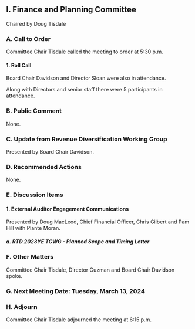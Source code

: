 ## I. Finance and Planning Committee

Chaired by Doug Tisdale

### A. Call to Order

Committee Chair Tisdale called the meeting to order at 5:30 p.m.

#### 1. Roll Call

Board Chair Davidson and Director Sloan were also in attendance.

Along with Directors and senior staff there were 5 participants in attendance.

### B. Public Comment

None.

### C. Update from Revenue Diversification Working Group

Presented by Board Chair Davidson.

### D. Recommended Actions

None.

### E. Discussion Items

#### 1. External Auditor Engagement Communications

Presented by Doug MacLeod, Chief Financial Officer, Chris Gilbert and Pam Hill with Plante Moran.

##### a. RTD 2023YE TCWG - Planned Scope and Timing Letter

### F. Other Matters

Committee Chair Tisdale, Director Guzman and Board Chair Davidson spoke.

### G. Next Meeting Date: Tuesday, March 13, 2024

### H. Adjourn

Committee Chair Tisdale adjourned the meeting at 6:15 p.m.